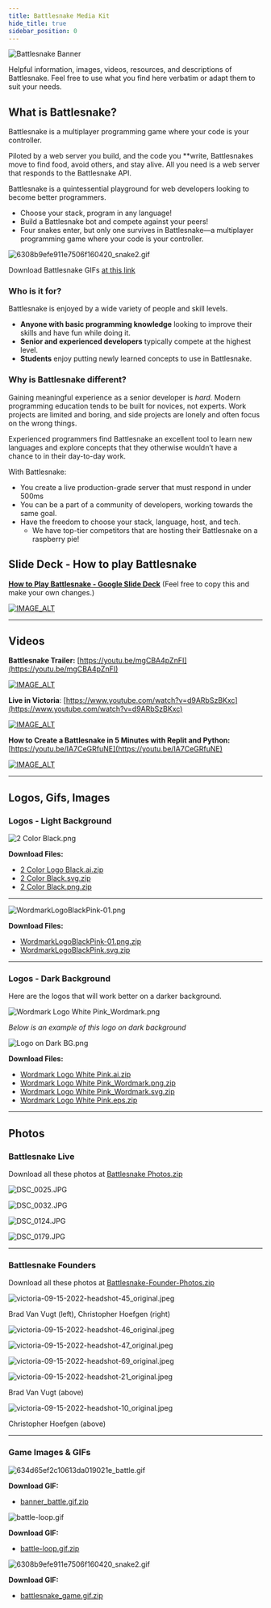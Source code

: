 ```yaml
---
title: Battlesnake Media Kit
hide_title: true
sidebar_position: 0
---
```

![Battlesnake Banner](/img/media/battlesnake_banner.png)

Helpful information, images, videos, resources, and descriptions of Battlesnake. Feel free to use what you find here verbatim or adapt them to suit your needs. 

## What is Battlesnake?

Battlesnake is a multiplayer programming game where your code is your controller. 

Piloted by a web server you build, and the code you **write, Battlesnakes move to find food, avoid others, and stay alive. All you need is a web server that responds to the Battlesnake API.

Battlesnake is a quintessential playground for web developers looking to become better programmers.

- Choose your stack, program in any language!
- Build a Battlesnake bot and compete against your peers!
- Four snakes enter, but only one survives in Battlesnake—a multiplayer programming game where your code is your controller.

![6308b9efe911e7506f160420_snake2.gif](/img/media/6308b9efe911e7506f160420_snake2.gif)

Download Battlesnake GIFs [at this link](/img/media/battlesnake_game.gif.zip)


### Who is it for?

Battlesnake is enjoyed by a wide variety of people and skill levels. 

- **Anyone with basic programming knowledge** looking to improve their skills and have fun while doing it.
- **Senior and experienced developers** typically compete at the highest level.
- **Students** enjoy putting newly learned concepts to use in Battlesnake.


### Why is Battlesnake different?

Gaining meaningful experience as a senior developer is *hard.* Modern programming education tends to be built for novices, not experts. Work projects are limited and boring, and side projects are lonely and often focus on the wrong things. 

Experienced programmers find Battlesnake an excellent tool to learn new languages and explore concepts that they otherwise wouldn’t have a chance to in their day-to-day work. 

With Battlesnake:

- You create a live production-grade server that must respond in under 500ms
- You can be a part of a community of developers, working towards the same goal.
- Have the freedom to choose your stack, language, host, and tech.
    - We have top-tier competitors that are hosting their Battlesnake on a raspberry pie!


## Slide Deck - How to play Battlesnake 

**[How to Play Battlesnake - Google Slide Deck](https://docs.google.com/presentation/d/1qSKzA9Y23flMQ6YTd2kbs0p07FkDNj1xz6oqRZsdscw/edit)** (Feel free to copy this and make your own changes.)


[![IMAGE_ALT](/img/media/battlesnake_slide_deck.png)](https://docs.google.com/presentation/d/1geIQYiGF2R8IAWWNoq91WGAgNUTE6FNzGMWj7vmYcvQ/edit?usp=sharing)

---

## Videos
**Battlesnake Trailer:** [https://youtu.be/mgCBA4pZnFI](https://youtu.be/mgCBA4pZnFI)

[![IMAGE_ALT](https://img.youtube.com/vi/mgCBA4pZnFI/0.jpg)](https://www.youtube.com/watch?v=mgCBA4pZnFI)

**Live in Victoria**: [https://www.youtube.com/watch?v=d9ARbSzBKxc](https://www.youtube.com/watch?v=d9ARbSzBKxc) 

[![IMAGE_ALT](https://img.youtube.com/vi/d9ARbSzBKxc/0.jpg)](https://www.youtube.com/watch?v=d9ARbSzBKxc)


**How to Create a Battlesnake in 5 Minutes with Replit and Python:** [https://youtu.be/IA7CeGRfuNE](https://youtu.be/IA7CeGRfuNE)

[![IMAGE_ALT](https://img.youtube.com/vi/IA7CeGRfuNE/0.jpg)](https://www.youtube.com/watch?v=IA7CeGRfuNE)

---

## Logos, Gifs, Images

### Logos - Light Background

![2 Color Black.png](/img/media/2_Color_Black.png)

**Download Files:**
- [2 Color Logo Black.ai.zip](/img/media/2_Color_Logo_Black.ai.zip)
- [2 Color Black.svg.zip](/img/media/2_Color_Black.svg.zip)
- [2 Color Black.png.zip](/img/media/2_Color_Black.png.zip)



---

![WordmarkLogoBlackPink-01.png](/img/media/WordmarkLogoBlackPink-01.png)

**Download Files:**
- [WordmarkLogoBlackPink-01.png.zip](/img/media/WordmarkLogoBlackPink-01.png.zip)
- [WordmarkLogoBlackPink.svg.zip](/img/media/WordmarkLogoBlackPink.svg.zip)


--- 

### Logos - Dark Background

Here are the logos that will work better on a darker background.

![Wordmark Logo White Pink_Wordmark.png](/img/media/Wordmark_Logo_White_Pink_Wordmark.png)

*Below is an example of this logo on dark background*

![Logo on Dark BG.png](/img/media/Logo_on_Dark_BG.png)

**Download Files:**
- [Wordmark Logo White Pink.ai.zip](/img/media/Wordmark_Logo_White_Pink.ai.zip)
- [Wordmark Logo White Pink_Wordmark.png.zip](/img/media/Wordmark_Logo_White_Pink_Wordmark.png.zip)
- [Wordmark Logo White Pink_Wordmark.svg.zip](/img/media/Wordmark_Logo_White_Pink_Wordmark.svg.zip)
- [Wordmark Logo White Pink.eps.zip](/img/media/Wordmark_Logo_White_Pink.eps.zip)

--- 

## Photos

### Battlesnake Live
Download all these photos at [Battlesnake Photos.zip](/img/media/Battlesnake_Photos.zip)

![DSC_0025.JPG](/img/media/DSC_0025.JPG.jpg)

![DSC_0032.JPG](/img/media/DSC_0032.JPG.jpg)

![DSC_0124.JPG](/img/media/DSC_0124.JPG.jpg)

![DSC_0179.JPG](/img/media/DSC_0179.JPG.jpg)

---

### Battlesnake Founders

Download all these photos at [Battlesnake-Founder-Photos.zip](/img/media/Battlesnake-Founder-Photos.zip)

![victoria-09-15-2022-headshot-45_original.jpeg](/img/media/victoria-09-15-2022-headshot-45_original.jpeg)

Brad Van Vugt (left), Christopher Hoefgen (right)

![victoria-09-15-2022-headshot-46_original.jpeg](/img/media/victoria-09-15-2022-headshot-46_original.jpeg)

![victoria-09-15-2022-headshot-47_original.jpeg](/img/media/victoria-09-15-2022-headshot-47_original.jpeg)

![victoria-09-15-2022-headshot-69_original.jpeg](/img/media/victoria-09-15-2022-headshot-69_original.jpeg)

![victoria-09-15-2022-headshot-21_original.jpeg](/img/media/victoria-09-15-2022-headshot-21_original.jpeg)

Brad Van Vugt (above)

![victoria-09-15-2022-headshot-10_original.jpeg](/img/media/victoria-09-15-2022-headshot-10_original.jpeg)

Christopher Hoefgen (above)

--- 

### Game Images & GIFs

![634d65ef2c10613da019021e_battle.gif](/img/media/634d65ef2c10613da019021e_battle.gif)

**Download GIF:**
- [banner_battle.gif.zip](/img/media/07d9b8ae-640f-4f17-896a-69dbb60b47e6/banner_battle.gif.zip)

![battle-loop.gif](/img/media/battle-loop.gif)

**Download GIF:**
- [battle-loop.gif.zip](/img/media/battle-loop.gif.zip)

![6308b9efe911e7506f160420_snake2.gif](/img/media/6308b9efe911e7506f160420_snake2.gif)

**Download GIF:**
- [battlesnake_game.gif.zip](/img/media/battlesnake_game.gif.zip)